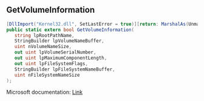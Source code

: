 ## GetVolumeInformation

```csharp
[DllImport("Kernel32.dll", SetLastError = true)][return: MarshalAs(UnmanagedType.Bool)]
public static extern bool GetVolumeInformation(
   string lpRootPathName,
   StringBuilder lpVolumeNameBuffer,
   uint nVolumeNameSize,
   out uint lpVolumeSerialNumber,
   out uint lpMaximumComponentLength,
   out uint lpFileSystemFlags,
   StringBuilder lpFileSystemNameBuffer,
   uint nFileSystemNameSize
);
```

Microsoft documentation: [Link](https://docs.microsoft.com/en-us/windows/win32/api/fileapi/nf-fileapi-getvolumeinformationw)
